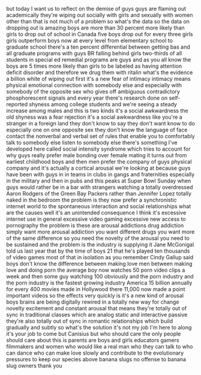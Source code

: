 
but today I want us to reflect on the
demise of guys guys are flaming out
academically they&#39;re wiping out socially
with girls and sexually with women other
than that is not much of a problem so
what&#39;s the data so the data on dropping
out is amazing boys are more than 30
percent more likely than girls to drop
out of school in Canada five boys drop
out for every three girls girls
outperform boys now at every level from
elementary school to graduate school
there&#39;s a ten percent differential
between getting bas and all graduate
programs with guys BR falling behind
girls two-thirds of all students in
special ed remedial programs are guys
and as you all know the boys are 5 times
more likely than girls to be labeled as
having attention deficit disorder and
therefore we drug them with ritalin
what&#39;s the evidence a billion white of
wiping out first it&#39;s a new fear of
intimacy intimacy means physical
emotional connection with somebody else
and especially with somebody of the
opposite sex who gives off ambiguous
contradictory phosphorescent signals
and every year there&#39;s research done on
self-reported shyness among college
students and we&#39;re seeing a steady
increase among males and this is two
kinds it&#39;s a social awkwardness the old
shyness was a fear rejection it&#39;s a
social awkwardness like you&#39;re a
stranger in a foreign land they don&#39;t
know to say they don&#39;t want know to do
especially one on one opposite sex they
don&#39;t know the language of face contact
the nonverbal and verbal set of rules
that enable you to comfortably talk to
somebody else
listen to somebody else there&#39;s
something I&#39;ve developed here called
social intensity syndrome which tries to
account for why guys really prefer male
bonding over female mating it turns out
from earliest childhood boys and then
men prefer the company of guys physical
company and it&#39;s actually a cortical
arousal we&#39;re looking at because guys
have been with guys in in teams in clubs
in gangs and fraternities especially in
the military and then in pubs and this
peaks at Super Bowl Sunday when guys
would rather be in a bar with strangers
watching a totally overdressed Aaron
Rodgers of the Green Bay Packers rather
than Jennifer Lopez totally naked in the
bedroom the problem is they now prefer a
synchronistic internet world to the
spontaneous interaction and social
relationships what are the causes well
it&#39;s an unintended consequence I think
it&#39;s excessive internet use in general
excessive video gaming excessive new
access to pornography the problem is
these are arousal addictions drug
addiction simply want more arousal
addiction you want different drugs you
want more of the same difference so you
need the novelty of the arousal you need
to be sustained and the problem is the
industry is supplying it Jane McGonigal
told us last year that by the time of
boys 21 that he&#39;s played ten thousands
of video games most of that in isolation
as you remember Cindy Gallup said boys
don&#39;t know the difference between making
love men between making love and doing
porn the average boy now watches 50 porn
video clips a week and then some guy
watching 100 obviously and the porn
industry
and the porn industry is the fastest
growing industry America 15 billion
annually for every 400 movies made in
Hollywood there 11,000 now made a point
important videos so the effects very
quickly is it&#39;s a new kind of arousal
boys brains are being digitally rewired
in a totally new way for change novelty
excitement and constant arousal that
means they&#39;re totally out of sync in
traditional classes which are analog
static and interactive passive they&#39;re
also totally out of sync in romantic
relationships which build gradually and
subtly so what&#39;s the solution it&#39;s not
my job I&#39;m here to along it&#39;s your job
to come but Canisius but who should care
the only people should care about this
is parents are boys and girls educators
gamers filmmakers and women who would
like a real man who they can talk to who
can dance who can make love slowly and
contribute to the evolutionary pressures
to keep our species above banana slugs
no offense to banana slug owners thank
you
